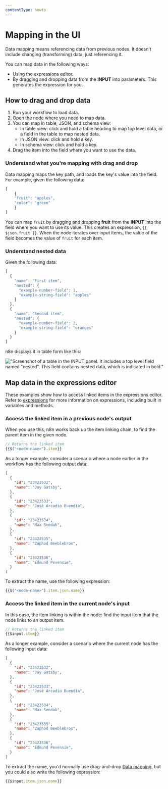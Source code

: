 ```yaml
---
contentType: howto
---
```


# Mapping in the UI

Data mapping means referencing data from previous nodes. It doesn't include changing (transforming) data, just referencing it.

You can map data in the following ways:

* Using the expressions editor.
* By dragging and dropping data from the **INPUT** into parameters. This generates the expression for you.


## How to drag and drop data

1. Run your workflow to load data.
2. Open the node where you need to map data.
3. You can map in table, JSON, and schema view:
	* In table view: click and hold a table heading to map top level data, or a field in the table to map nested data.
	* In JSON view: click and hold a key. 
	* In schema view: click and hold a key.
4. Drag the item into the field where you want to use the data.

### Understand what you're mapping with drag and drop

Data mapping maps the key path, and loads the key's value into the field. For example, given the following data:

```js
[
	{
	"fruit": "apples",
	"color": "green"
	}
]
```

You can map `fruit` by dragging and dropping **fruit** from the **INPUT** into the field where you want to use its value. This creates an expression, `{{ $json.fruit }}`. When the node iterates over input items, the value of the field becomes the value of `fruit` for each item.

### Understand nested data

Given the following data:

```js
[
  {
    "name": "First item",
    "nested": {
      "example-number-field": 1,
      "example-string-field": "apples"
    }
  },
  {
    "name": "Second item",
    "nested": {
      "example-number-field": 2,
      "example-string-field": "oranges"
    }
  }
]
```

n8n displays it in table form like this:

!["Screenshot of a table in the INPUT panel. It includes a top level field named "nested". This field contains nested data, which is indicated in bold."](/_images/data/data-mapping/nested-data.png)

## Map data in the expressions editor

These examples show how to access linked items in the expressions editor. Refer to [expressions](/code/expressions/) for more information on expressions, including built in variables and methods.

### Access the linked item in a previous node's output

When you use this, n8n works back up the item linking chain, to find the parent item in the given node.

```js
// Returns the linked item
{{$("<node-name>").item}}
```

As a longer example, consider a scenario where a node earlier in the workflow has the following output data:

```json
[
  {
    "id": "23423532",
    "name": "Jay Gatsby",
  },
  {
    "id": "23423533",
    "name": "José Arcadio Buendía",
  },
  {
    "id": "23423534",
    "name": "Max Sendak",
  },
  {
    "id": "23423535",
    "name": "Zaphod Beeblebrox",
  },
  {
    "id": "23423536",
    "name": "Edmund Pevensie",
  }
]
```

To extract the name, use the following expression:

```js
{{$("<node-name>").item.json.name}}
```


### Access the linked item in the current node's input

In this case, the item linking is within the node: find the input item that the node links to an output item.

```js
// Returns the linked item
{{$input.item}}
```

As a longer example, consider a scenario where the current node has the following input data:

```json
[
  {
    "id": "23423532",
    "name": "Jay Gatsby",
  },
  {
    "id": "23423533",
    "name": "José Arcadio Buendía",
  },
  {
    "id": "23423534",
    "name": "Max Sendak",
  },
  {
    "id": "23423535",
    "name": "Zaphod Beeblebrox",
  },
  {
    "id": "23423536",
    "name": "Edmund Pevensie",
  }
]
```

To extract the name, you'd normally use drag-and-drop [Data mapping](/data/data-mapping/), but you could also write the following expression:

```js
{{$input.item.json.name}}
```
